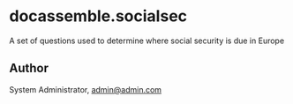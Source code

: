 # docassemble.socialsec

A set of questions used to determine where social security is due in Europe

## Author

System Administrator, admin@admin.com

